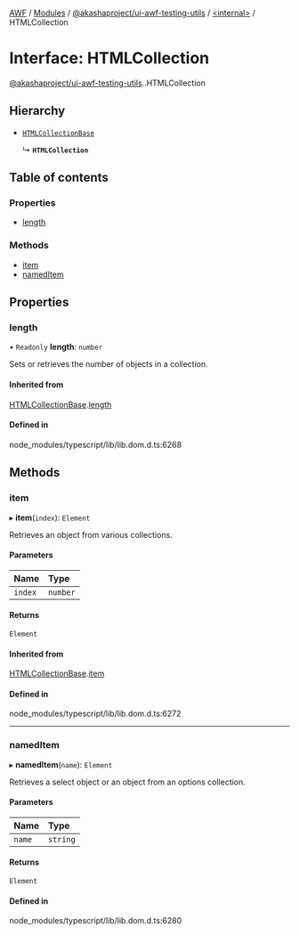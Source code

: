 [AWF](../README.md) / [Modules](../modules.md) / [@akashaproject/ui-awf-testing-utils](../modules/akashaproject_ui_awf_testing_utils.md) / [<internal\>](../modules/akashaproject_ui_awf_testing_utils._internal_.md) / HTMLCollection

# Interface: HTMLCollection

[@akashaproject/ui-awf-testing-utils](../modules/akashaproject_ui_awf_testing_utils.md).[<internal>](../modules/akashaproject_ui_awf_testing_utils._internal_.md).HTMLCollection

## Hierarchy

- [`HTMLCollectionBase`](akashaproject_ui_awf_testing_utils._internal_.HTMLCollectionBase.md)

  ↳ **`HTMLCollection`**

## Table of contents

### Properties

- [length](akashaproject_ui_awf_testing_utils._internal_.HTMLCollection.md#length)

### Methods

- [item](akashaproject_ui_awf_testing_utils._internal_.HTMLCollection.md#item)
- [namedItem](akashaproject_ui_awf_testing_utils._internal_.HTMLCollection.md#nameditem)

## Properties

### length

• `Readonly` **length**: `number`

Sets or retrieves the number of objects in a collection.

#### Inherited from

[HTMLCollectionBase](akashaproject_ui_awf_testing_utils._internal_.HTMLCollectionBase.md).[length](akashaproject_ui_awf_testing_utils._internal_.HTMLCollectionBase.md#length)

#### Defined in

node_modules/typescript/lib/lib.dom.d.ts:6268

## Methods

### item

▸ **item**(`index`): `Element`

Retrieves an object from various collections.

#### Parameters

| Name | Type |
| :------ | :------ |
| `index` | `number` |

#### Returns

`Element`

#### Inherited from

[HTMLCollectionBase](akashaproject_ui_awf_testing_utils._internal_.HTMLCollectionBase.md).[item](akashaproject_ui_awf_testing_utils._internal_.HTMLCollectionBase.md#item)

#### Defined in

node_modules/typescript/lib/lib.dom.d.ts:6272

___

### namedItem

▸ **namedItem**(`name`): `Element`

Retrieves a select object or an object from an options collection.

#### Parameters

| Name | Type |
| :------ | :------ |
| `name` | `string` |

#### Returns

`Element`

#### Defined in

node_modules/typescript/lib/lib.dom.d.ts:6280

